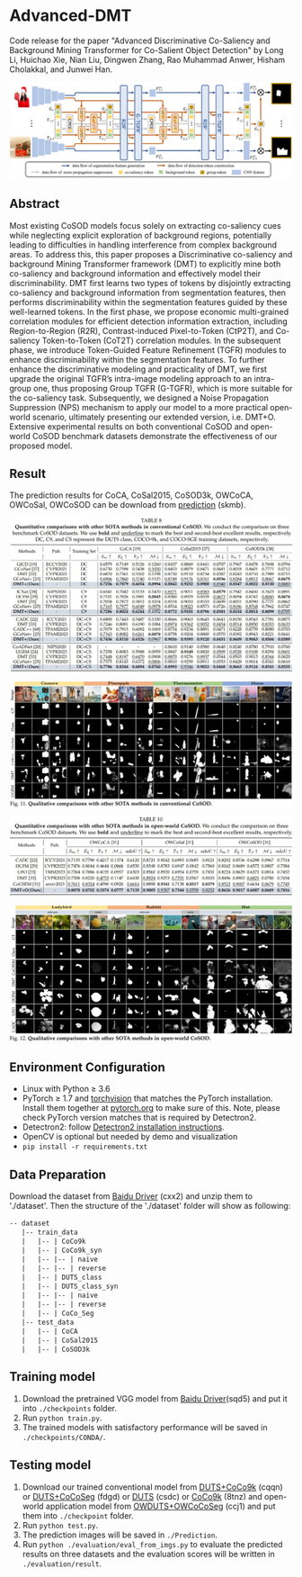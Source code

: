 # Advanced-DMT
Code release for the paper "Advanced Discriminative Co-Saliency and Background Mining Transformer for Co-Salient Object Detection" by Long Li, Huichao Xie, Nian Liu, Dingwen Zhang, Rao Muhammad Anwer, Hisham Cholakkal, and Junwei Han.

![avatar](framework.jpg)

## Abstract
Most existing CoSOD models focus solely on extracting co-saliency cues while neglecting explicit exploration of background regions, potentially leading to difficulties in handling interference from complex background areas. To address this, this
paper proposes a Discriminative co-saliency and background Mining Transformer framework (DMT) to explicitly mine both co-saliency and background information and effectively model their discriminability. DMT first learns two types of tokens by disjointly extracting co-saliency and background information from segmentation features, then performs discriminability within the segmentation features guided by these well-learned tokens. In the first phase, we propose economic multi-grained correlation modules for efficient detection information extraction, including Region-to-Region (R2R), Contrast-induced Pixel-to-Token (CtP2T), and Co-saliency Token-to-Token (CoT2T) correlation modules. In the subsequent phase, we introduce Token-Guided Feature Refinement (TGFR) modules to enhance discriminability within the segmentation features. To further enhance the discriminative modeling and practicality of DMT, we first upgrade the original TGFR’s intra-image modeling approach to an intra-group one, thus proposing Group TGFR (G-TGFR), which is more suitable for the co-saliency task. Subsequently, we designed a Noise Propagation Suppression (NPS) mechanism to apply our model to a more practical open-world scenario, ultimately presenting our extended version, i.e. DMT+O. Extensive experimental results on both conventional CoSOD and open-world CoSOD benchmark datasets demonstrate the effectiveness of our proposed model.


## Result
The prediction results for CoCA, CoSal2015, CoSOD3k, OWCoCA, OWCoSal, OWCoSOD can be download from [prediction](https://pan.baidu.com/s/1lxaxWPNAwha5nIEdfrGooQ?pwd=skmb) (skmb).

![avatar](table8.jpg)

![avatar](figure11.jpg)

![avatar](table10.jpg)

![avatar](figure12.jpg)

## Environment Configuration
- Linux with Python ≥ 3.6
- PyTorch ≥ 1.7 and [torchvision](https://github.com/pytorch/vision/) that matches the PyTorch installation.
  Install them together at [pytorch.org](https://pytorch.org) to make sure of this. Note, please check
  PyTorch version matches that is required by Detectron2.
- Detectron2: follow [Detectron2 installation instructions](https://detectron2.readthedocs.io/tutorials/install.html).
- OpenCV is optional but needed by demo and visualization
- `pip install -r requirements.txt`

## Data Preparation
Download the dataset from [Baidu Driver](https://pan.baidu.com/s/192MnRSgXSDXb0l7mJZ18ng) (cxx2) and unzip them to './dataset'. Then the structure of the './dataset' folder will show as following:
````
-- dataset
   |-- train_data
   |   |-- | CoCo9k
   |   |-- | CoCo9k_syn
   |   |-- |-- | naive
   |   |-- |-- | reverse
   |   |-- | DUTS_class
   |   |-- | DUTS_class_syn
   |   |-- |-- | naive
   |   |-- |-- | reverse
   |   |-- | CoCo_Seg
   |-- test_data
   |   |-- | CoCA
   |   |-- | CoSal2015
   |   |-- | CoSOD3k
````

## Training model
1. Download the pretrained VGG model from [Baidu Driver](https://pan.baidu.com/s/173-1VToeumXZy90cRw-Yqw)(sqd5) and put it into `./checkpoints` folder.
2. Run `python train.py`. 
3. The trained models with satisfactory performance will be saved in `./checkpoints/CONDA/`.

## Testing model
1. Download our trained conventional model from [DUTS+CoCo9k](https://pan.baidu.com/s/1YrSAz6MHwrkVmeIyiNONKQ?pwd=cqqn) (cqqn) or [DUTS+CoCoSeg](https://pan.baidu.com/s/1sGaxIvQP8gTNv42eD4XxSQ?pwd=fdgd) (fdgd) or [DUTS](https://pan.baidu.com/s/1HFLh-aNbWu6robjCGHDGog?pwd=csdc) (csdc) or [CoCo9k](https://pan.baidu.com/s/1LRJkuoa2_tX9rg6ualN7Sg?pwd=8tnz) (8tnz) and open-world application model from [OWDUTS+OWCoCoSeg](https://pan.baidu.com/s/1yuHmDB2OsSV5a4pX7OiECA?pwd=ccj1) (ccj1) and put them into `./checkpoint` folder.
3. Run `python test.py`.
4. The prediction images will be saved in `./Prediction`. 
5. Run `python ./evaluation/eval_from_imgs.py` to evaluate the predicted results on three datasets and the evaluation scores will be written in `./evaluation/result`.

